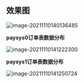 ## 效果图

![image-20211110140136485](https://myblog-imgs.oss-cn-hangzhou.aliyuncs.com/blog/imgs/image-20211110140136485.png)



**paysys0订单表数据分布**

![image-20211110141222300](https://myblog-imgs.oss-cn-hangzhou.aliyuncs.com/blog/imgs/image-20211110141222300.png)

**paysys1订单表数据分布**

![image-20211110141250724](https://myblog-imgs.oss-cn-hangzhou.aliyuncs.com/blog/imgs/image-20211110141250724.png)

























